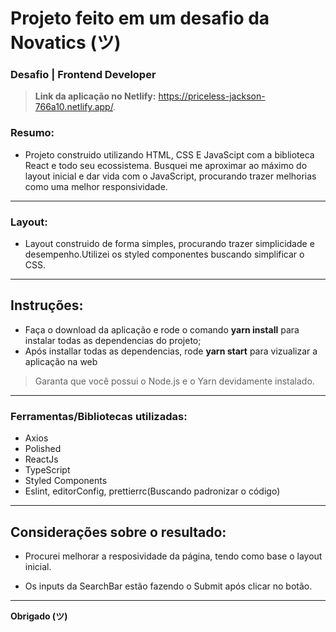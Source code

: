 # Projeto feito em um desafio da Novatics (ツ)

### Desafio | Frontend Developer

> **Link da aplicação no Netlify:** https://priceless-jackson-766a10.netlify.app/.

### Resumo:

- Projeto construido utilizando HTML, CSS E JavaScipt com a biblioteca React e todo seu ecossistema. Busquei me aproximar ao máximo do layout inicial e dar vida com o JavaScript, procurando trazer melhorias como uma melhor responsividade.

---

### Layout:

- Layout construido de forma simples, procurando trazer simplicidade e desempenho.Utilizei os styled componentes buscando simplificar o CSS.

---

## Instruções:

- Faça o download da aplicação e rode o comando **yarn install** para instalar todas as dependencias do projeto;
- Após installar todas as dependencias, rode **yarn start** para vizualizar a aplicação na web

> Garanta que você possui o Node.js e o Yarn devidamente instalado.

---

### Ferramentas/Bibliotecas utilizadas:

- Axios
- Polished
- ReactJs
- TypeScript
- Styled Components
- Eslint, editorConfig, prettierrc(Buscando padronizar o código)

---

## Considerações sobre o resultado:

- Procurei melhorar a resposividade da página, tendo como base o layout inicial.

- Os inputs da SearchBar estão fazendo o Submit após clicar no botão.

---

**Obrigado (ツ)**
